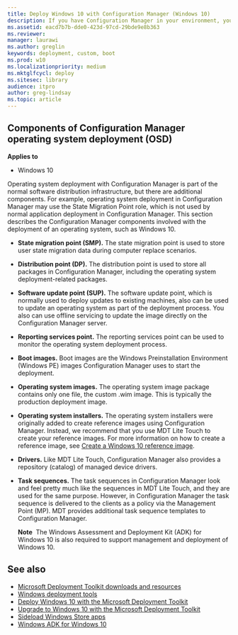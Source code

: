 ```yaml
---
title: Deploy Windows 10 with Configuration Manager (Windows 10)
description: If you have Configuration Manager in your environment, you will most likely want to use it to deploy Windows 10.
ms.assetid: eacd7b7b-dde0-423d-97cd-29bde9e8b363
ms.reviewer: 
manager: laurawi
ms.author: greglin
keywords: deployment, custom, boot
ms.prod: w10
ms.localizationpriority: medium
ms.mktglfcycl: deploy
ms.sitesec: library
audience: itpro
author: greg-lindsay
ms.topic: article
---
```


## Components of Configuration Manager operating system deployment (OSD)

**Applies to**
-   Windows 10

Operating system deployment with Configuration Manager is part of the normal software distribution infrastructure, but there are additional components. For example, operating system deployment in Configuration Manager may use the State Migration Point role, which is not used by normal application deployment in Configuration Manager. This section describes the Configuration Manager components involved with the deployment of an operating system, such as Windows 10.

-   **State migration point (SMP).** The state migration point is used to store user state migration data during computer replace scenarios.
-   **Distribution point (DP).** The distribution point is used to store all packages in Configuration Manager, including the operating system deployment-related packages.
-   **Software update point (SUP).** The software update point, which is normally used to deploy updates to existing machines, also can be used to update an operating system as part of the deployment process. You also can use offline servicing to update the image directly on the Configuration Manager server.
-   **Reporting services point.** The reporting services point can be used to monitor the operating system deployment process.
-   **Boot images.** Boot images are the Windows Preinstallation Environment (Windows PE) images Configuration Manager uses to start the deployment.
-   **Operating system images.** The operating system image package contains only one file, the custom .wim image. This is typically the production deployment image.
-   **Operating system installers.** The operating system installers were originally added to create reference images using Configuration Manager. Instead, we recommend that you use MDT Lite Touch to create your reference images. For more information on how to create a reference image, see [Create a Windows 10 reference image](../deploy-windows-mdt/create-a-windows-10-reference-image.md).
-   **Drivers.** Like MDT Lite Touch, Configuration Manager also provides a repository (catalog) of managed device drivers.
-   **Task sequences.** The task sequences in Configuration Manager look and feel pretty much like the sequences in MDT Lite Touch, and they are used for the same purpose. However, in Configuration Manager the task sequence is delivered to the clients as a policy via the Management Point (MP). MDT provides additional task sequence templates to Configuration Manager.

    **Note**  The Windows Assessment and Deployment Kit (ADK) for Windows 10 is also required to support management and deployment of Windows 10.

## See also

-   [Microsoft Deployment Toolkit downloads and resources](https://go.microsoft.com/fwlink/p/?LinkId=618117)<br>
-   [Windows deployment tools](../windows-deployment-scenarios-and-tools.md)<br>
-   [Deploy Windows 10 with the Microsoft Deployment Toolkit](../deploy-windows-mdt/deploy-windows-10-with-the-microsoft-deployment-toolkit.md)<br>
-   [Upgrade to Windows 10 with the Microsoft Deployment Toolkit](../deploy-windows-mdt/upgrade-to-windows-10-with-the-microsoft-deployment-toolkit.md)<br>
-   [Sideload Windows Store apps](https://technet.microsoft.com/library/dn613831.aspx)<br>
-   [Windows ADK for Windows 10](https://go.microsoft.com/fwlink/p/?LinkId=526803)

